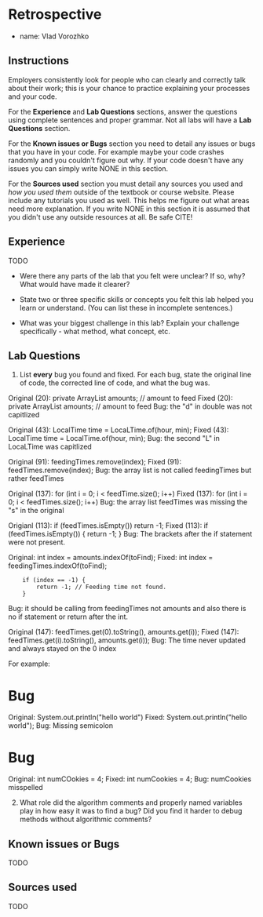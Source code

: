 # Retrospective

- name: Vlad Vorozhko

## Instructions

Employers consistently look for people who can clearly and correctly
talk about their work; this is your chance to practice explaining your
processes and your code.

For the **Experience** and **Lab Questions** sections, answer the
questions using complete sentences and proper grammar.  Not all labs
will have a **Lab Questions** section.

For the **Known issues or Bugs** section you need to detail any issues
or bugs that you have in your code. For example maybe your code
crashes randomly and you couldn't figure out why. If your code doesn't
have any issues you can simply write NONE in this section.

For the **Sources used** section you must detail any sources you used
and *how you used them* outside of the textbook or course
website. Please include any tutorials you used as well.  This helps me
figure out what areas need more explanation.  If you write NONE in
this section it is assumed that you didn't use any outside resources
at all.  Be safe CITE!

## Experience

TODO

- Were there any parts of the lab that you felt were unclear? If so,
  why? What would have made it clearer?

- State two or three specific skills or concepts you felt this lab
  helped you learn or understand. (You can list these in incomplete
  sentences.)

- What was your biggest challenge in this lab? Explain your challenge
  specifically - what method, what concept, etc.



## Lab Questions

1. List **every** bug you found and fixed.  For each bug, state the
original line of code, the corrected line of code, and what the bug
was.

  Original (20): private ArrayList<double> amounts; // amount to feed
  Fixed (20): private ArrayList<Double> amounts; // amount to feed
  Bug: the "d" in double was not capitlized

  Original (43): LocalTime time = LocaLTime.of(hour, min);
  Fixed (43): LocalTime time = LocalTime.of(hour, min);
  Bug: the second "L" in LocaLTime was capitlized

  Original (91): feedingTimes.remove(index);
  Fixed (91): feedTimes.remove(index);
  Bug: the array list is not called feedingTimes but rather feedTimes

  Original (137): for (int i = 0; i < feedTime.size(); i++) 
  Fixed (137): for (int i = 0; i < feedTimes.size(); i++)
  Bug: the array list feedTimes was missing the "s" in the original
  
  Origianl (113):  if (feedTimes.isEmpty()) 
            return -1;
  Fixed (113):  if (feedTimes.isEmpty()) {
            return -1;
        }
  Bug: The brackets after the if statement were not present.

  Original:  int index = amounts.indexOf(toFind);
  Fixed: int index = feedingTimes.indexOf(toFind);

        if (index == -1) {
            return -1; // Feeding time not found.
        }
  Bug: it should be calling from feedingTimes not amounts and also there is no if
  statement or return after the int. 

  Original (147): feedTimes.get(0).toString(), amounts.get(i));
  Fixed (147):   feedTimes.get(i).toString(), amounts.get(i));
  Bug: The time never updated and always stayed on the 0 index

  


For example:
# Bug
Original: System.out.println("hello world")
Fixed: System.out.println("hello world");
Bug: Missing semicolon

# Bug
Original: int numCOokies = 4; 
Fixed: int numCookies = 4;
Bug: numCookies misspelled



2. What role did the algorithm comments and properly named variables
play in how easy it was to find a bug?  Did you find it harder to
debug methods without algorithmic comments?


## Known issues or Bugs

TODO

## Sources used

TODO